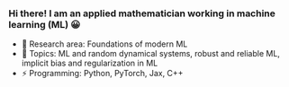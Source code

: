  ### Hi there! I am an applied mathematician working in machine learning (ML) 😀

 - 🔭 Research area: Foundations of modern ML
 - 🌱 Topics: ML and random dynamical systems, robust and reliable ML, implicit bias and regularization in ML
 - ⚡ Programming: Python, PyTorch, Jax, C++

